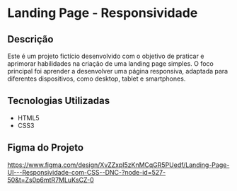 # Landing Page - Responsividade

## Descrição

Este é um projeto fictício desenvolvido com o objetivo de praticar e aprimorar habilidades na criação de uma landing page simples. O foco principal foi aprender a desenvolver uma página responsiva, adaptada para diferentes dispositivos, como desktop, tablet e smartphones.

## Tecnologias Utilizadas

- HTML5
- CSS3

## Figma do Projeto

https://www.figma.com/design/XvZZxpl5zKnMCqGR5PUedf/Landing-Page-UI---Responsividade-com-CSS--DNC-?node-id=527-50&t=Zs0p6mtR7MLuKsCZ-0